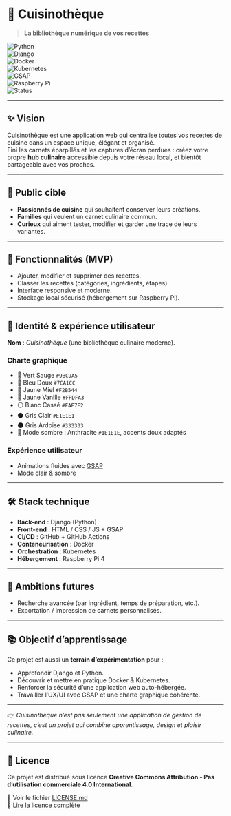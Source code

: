 # 🍳 Cuisinothèque  

> **La bibliothèque numérique de vos recettes**  

  
![Python](https://img.shields.io/badge/Python-3.10-blue?logo=python&logoColor=white)  
![Django](https://img.shields.io/badge/Django-5.0-092E20?logo=django&logoColor=white)  
![Docker](https://img.shields.io/badge/Docker-Containerization-2496ED?logo=docker&logoColor=white)  
![Kubernetes](https://img.shields.io/badge/Kubernetes-Orchestration-326CE5?logo=kubernetes&logoColor=white)  
![GSAP](https://img.shields.io/badge/GSAP-Animations-88CE02?logo=greensock&logoColor=white)  
![Raspberry Pi](https://img.shields.io/badge/Raspberry%20Pi-4B-C51A4A?logo=raspberrypi&logoColor=white)  
![Status](https://img.shields.io/badge/Status-En%20développement-orange)   


---

## ✨ Vision  
Cuisinothèque est une application web qui centralise toutes vos recettes de cuisine dans un espace unique, élégant et organisé.  
Fini les carnets éparpillés et les captures d’écran perdues : créez votre propre **hub culinaire** accessible depuis votre réseau local, et bientôt partageable avec vos proches.  

---

## 👥 Public cible  
- **Passionnés de cuisine** qui souhaitent conserver leurs créations.  
- **Familles** qui veulent un carnet culinaire commun.  
- **Curieux** qui aiment tester, modifier et garder une trace de leurs variantes.  

---

## 🔑 Fonctionnalités (MVP)  
- Ajouter, modifier et supprimer des recettes.  
- Classer les recettes (catégories, ingrédients, étapes).  
- Interface responsive et moderne.  
- Stockage local sécurisé (hébergement sur Raspberry Pi).  

---

## 🎨 Identité & expérience utilisateur  

**Nom** : *Cuisinothèque* (une bibliothèque culinaire moderne).  

### Charte graphique  
- 🌿 Vert Sauge `#9BC9A5`  
- 🔵 Bleu Doux `#7CA1CC`  
- 🍯 Jaune Miel `#F2B544`  
- 🍦 Jaune Vanille `#FFDFA3`  
- ⚪ Blanc Cassé `#FAF7F2`  
- ⚫ Gris Clair `#E1E1E1`  
- 🌑 Gris Ardoise `#333333`  
- 🌙 Mode sombre : Anthracite `#1E1E1E`, accents doux adaptés  

### Expérience utilisateur  
- Animations fluides avec [GSAP](https://greensock.com/gsap/)  
- Mode clair & sombre  

---

## 🛠️ Stack technique  
- **Back-end** : Django (Python)  
- **Front-end** : HTML / CSS / JS + GSAP  
- **CI/CD** : GitHub + GitHub Actions  
- **Conteneurisation** : Docker  
- **Orchestration** : Kubernetes  
- **Hébergement** : Raspberry Pi 4  

---

## 🚀 Ambitions futures  
- Recherche avancée (par ingrédient, temps de préparation, etc.).  
- Exportation / impression de carnets personnalisés.  

---

## 📚 Objectif d’apprentissage  
Ce projet est aussi un **terrain d’expérimentation** pour :  
- Approfondir Django et Python.  
- Découvrir et mettre en pratique Docker & Kubernetes.  
- Renforcer la sécurité d’une application web auto-hébergée.  
- Travailler l’UX/UI avec GSAP et une charte graphique cohérente.  

---

👉 *Cuisinothèque n’est pas seulement une application de gestion de recettes, c’est un projet qui combine apprentissage, design et plaisir culinaire.*  

---

## 📝 Licence

Ce projet est distribué sous licence **Creative Commons Attribution - Pas d’utilisation commerciale 4.0 International**.

📄 Voir le fichier [LICENSE.md](LICENSE.md)  
🔗 [Lire la licence complète](https://creativecommons.org/licenses/by-nc/4.0/)
